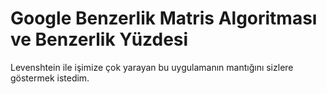 # Google Benzerlik Matris Algoritması ve Benzerlik Yüzdesi

Levenshtein ile işimize çok yarayan bu uygulamanın mantığını sizlere göstermek istedim.
